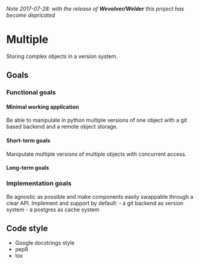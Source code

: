
*Note 2017-07-28: with the release of **Wevolver/Welder** this project has become depricated*



# Multiple 

Storing complex objects in a version system.

## Goals
### Functional goals
#### Minimal working application

Be able to manipulate in python multiple versions of one object with a git 
based backend and a remote object storage.

#### Short-term goals 

Manipulate multiple versions of multiple objects with concurrent access.

#### Long-term goals


### Implementation goals 

Be agnostic as possible and make components easily swappable through a 
clear API.
Implement and support by default:
    - a git backend as version system
    - a postgres as cache system

## Code style

- Google docstrings style 
- pep8 
- tox 
